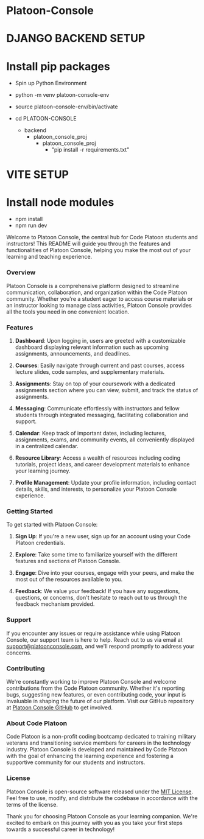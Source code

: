 # Platoon-Console


# DJANGO BACKEND SETUP

# Install pip packages
-  Spin up Python Environment
-  python -m venv platoon-console-env 
-  source platoon-console-env/bin/activate 

- cd PLATOON-CONSOLE 
    - backend 
        - platoon_console_proj 
            - platoon_console_proj 
                - "pip install -r requirements.txt"

# VITE SETUP
# Install node modules

- npm install
- npm run dev



Welcome to Platoon Console, the central hub for Code Platoon students and instructors! This README will guide you through the features and functionalities of Platoon Console, helping you make the most out of your learning and teaching experience.

### Overview

Platoon Console is a comprehensive platform designed to streamline communication, collaboration, and organization within the Code Platoon community. Whether you're a student eager to access course materials or an instructor looking to manage class activities, Platoon Console provides all the tools you need in one convenient location.

### Features

1. **Dashboard**: Upon logging in, users are greeted with a customizable dashboard displaying relevant information such as upcoming assignments, announcements, and deadlines.

2. **Courses**: Easily navigate through current and past courses, access lecture slides, code samples, and supplementary materials.

3. **Assignments**: Stay on top of your coursework with a dedicated assignments section where you can view, submit, and track the status of assignments.

4. **Messaging**: Communicate effortlessly with instructors and fellow students through integrated messaging, facilitating collaboration and support.

5. **Calendar**: Keep track of important dates, including lectures, assignments, exams, and community events, all conveniently displayed in a centralized calendar.

6. **Resource Library**: Access a wealth of resources including coding tutorials, project ideas, and career development materials to enhance your learning journey.

7. **Profile Management**: Update your profile information, including contact details, skills, and interests, to personalize your Platoon Console experience.

### Getting Started

To get started with Platoon Console:

1. **Sign Up**: If you're a new user, sign up for an account using your Code Platoon credentials.

2. **Explore**: Take some time to familiarize yourself with the different features and sections of Platoon Console.

3. **Engage**: Dive into your courses, engage with your peers, and make the most out of the resources available to you.

4. **Feedback**: We value your feedback! If you have any suggestions, questions, or concerns, don't hesitate to reach out to us through the feedback mechanism provided.

### Support

If you encounter any issues or require assistance while using Platoon Console, our support team is here to help. Reach out to us via email at support@platoonconsole.com, and we'll respond promptly to address your concerns.

### Contributing

We're constantly working to improve Platoon Console and welcome contributions from the Code Platoon community. Whether it's reporting bugs, suggesting new features, or even contributing code, your input is invaluable in shaping the future of our platform. Visit our GitHub repository at [Platoon Console GitHub](https://github.com/platoonconsole) to get involved.

### About Code Platoon

Code Platoon is a non-profit coding bootcamp dedicated to training military veterans and transitioning service members for careers in the technology industry. Platoon Console is developed and maintained by Code Platoon with the goal of enhancing the learning experience and fostering a supportive community for our students and instructors.

### License

Platoon Console is open-source software released under the [MIT License](https://opensource.org/licenses/MIT). Feel free to use, modify, and distribute the codebase in accordance with the terms of the license.

Thank you for choosing Platoon Console as your learning companion. We're excited to embark on this journey with you as you take your first steps towards a successful career in technology!
